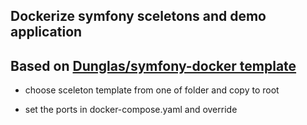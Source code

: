 Dockerize symfony sceletons and demo application
------------------------------------------------

Based on [Dunglas/symfony-docker template](https://github.com/dunglas/symfony-docker)
---------------------------------------------------------------------------------------

* choose sceleton template from one of folder and copy to root 

* set the ports in docker-compose.yaml and override 
